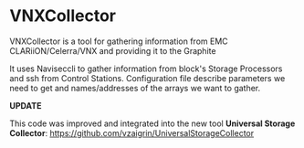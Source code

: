 # VNXCollector

VNXCollector is a tool for gathering information from EMC CLARiiON/Celerra/VNX and providing it to the Graphite

It uses Naviseccli to gather information from block's Storage Processors and ssh from Control Stations.
Configuration file describe parameters we need to get and names/addresses of the arrays we want to gather.

**UPDATE**

This code was improved and integrated into the new tool **Universal Storage Collector**: https://github.com/vzaigrin/UniversalStorageCollector
